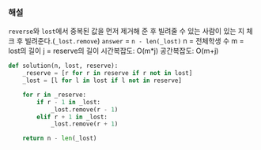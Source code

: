 ### 해설
`reverse`와 `lost`에서 중복된 값을 먼저 제거해 준 후 빌려줄 수 있는 사람이 있는 지 체크 후 빌려준다.(`_lost.remove`)
`answer` = `n - len(_lost)`
n = 전체학생 수
m = lost의 길이
j = reserve의 길이
시간복잡도: O(m*j)
공간복잡도: O(m+j)

```python
def solution(n, lost, reserve):
    _reserve = [r for r in reserve if r not in lost]
    _lost = [l for l in lost if l not in reserve]

    for r in _reserve:
        if r - 1 in _lost:
            _lost.remove(r - 1)
        elif r + 1 in _lost:
            _lost.remove(r + 1)

    return n - len(_lost)
```
